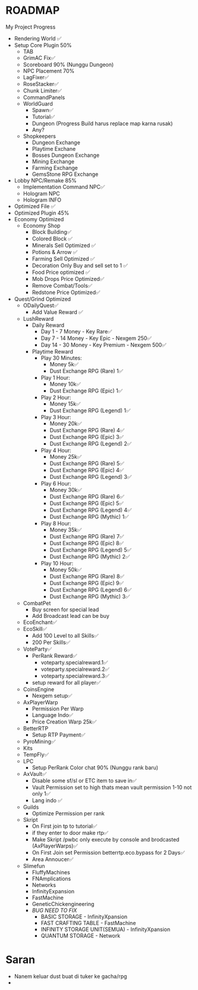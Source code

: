 # ROADMAP
My Project Progress
- Rendering World ✅
- Setup Core Plugin 50%
  - TAB
  - GrimAC Fix✅
  - Scoreboard 90% (Nunggu Dungeon)
  - NPC Placement 70%
  - LagFixer✅
  - RoseStacker✅
  - Chunk Limiter✅
  - CommandPanels
  - WorldGuard
    - Spawn✅
    - Tutorial✅
    - Dungeon (Progress Build harus replace map karna rusak)
    - Any?
  - Shopkeepers
    - Dungeon Exchange
    - Playtime Exchane
    - Bosses Dungeon Exchange
    - Mining Exchange
    - Farming Exchange
    - GemsStone RPG Exchange
- Lobby NPC/Remake 85%
  - Implementation Command NPC✅
  - Hologram NPC
  - Hologram INFO
- Optimized File ✅
- Optimized Plugin 45%
- Economy Optimized
  - Economy Shop 
    - Block Building✅
    - Colored Block ✅
    - Minerals Sell Optimized ✅
    - Potions & Arrow ✅
    - Farming Sell Optimized ✅
    - Decoration Only Buy and sell set to 1 ✅
    - Food Price optimized ✅
    - Mob Drops Price Optimized✅
    - Remove Combat/Tools✅
    - Redstone Price Optimized✅
- Quest/Grind Optimized
  - ODailyQuest✅
    - Add Value Reward ✅
  - LushReward
    - Daily Reward
      - Day 1 - 7 Money - Key Rare✅
      - Day 7 - 14 Money - Key Epic - Nexgem 250✅
      - Day 14 - 30 Money - Key Premium - Nexgem 500✅
    - Playtime Reward
      - Play 30 Minutes:
        - Money 5k✅
        - Dust Exchange RPG (Rare) 1✅
      - Play 1 Hour:
        - Money 10k✅
        - Dust Exchange RPG (Epic) 1✅
      - Play 2 Hour:
        - Money 15k✅
        - Dust Exchange RPG (Legend) 1✅
      - Play 3 Hour:
        - Money 20k✅
        - Dust Exchange RPG (Rare) 4✅
        - Dust Exchange RPG (Epic) 3✅
        - Dust Exchange RPG (Legend) 2✅
      - Play 4 Hour:
        - Money 25k✅
        - Dust Exchange RPG (Rare) 5✅
        - Dust Exchange RPG (Epic) 4✅
        - Dust Exchange RPG (Legend) 3✅
      - Play 6 Hour:
        - Money 30k✅
        - Dust Exchange RPG (Rare) 6✅
        - Dust Exchange RPG (Epic) 5✅
        - Dust Exchange RPG (Legend) 4✅
        - Dust Exchange RPG (Mythic) 1✅
      - Play 8 Hour:
        - Money 35k✅
        - Dust Exchange RPG (Rare) 7✅
        - Dust Exchange RPG (Epic) 8✅
        - Dust Exchange RPG (Legend) 5✅
        - Dust Exchange RPG (Mythic) 2✅
      - Play 10 Hour:
        - Money 50k✅
        - Dust Exchange RPG (Rare) 8✅
        - Dust Exchange RPG (Epic) 9✅
        - Dust Exchange RPG (Legend) 6✅
        - Dust Exchange RPG (Mythic) 3✅
  - CombatPet
    - Buy screen for special lead
    - Add Broadcast lead can be buy
  - EcoEnchant✅
  - EcoSkill✅
    - Add 100 Level to all Skills✅
    - 200 Per Skills✅
  - VoteParty✅
    - PerRank Reward✅
      - voteparty.specialreward.1✅
      - voteparty.specialreward.2✅
      - voteparty.specialreward.3✅
    - setup reward for all player✅
  - CoinsEngine
    - Nexgem setup✅
  - AxPlayerWarp
    - Permission Per Warp
    - Language Indo✅
    - Price Creation Warp 25k✅
  - BetterRTP
    - Setup RTP Payment✅
  - PyroMining✅
  - Kits
  - TempFly✅
  - LPC
    - Setup PerRank Color chat 90% (Nunggu rank baru)
  - AxVault✅
    - Disable some sf/sl or ETC item to save in✅
    - Vault Permission set to high thats mean vault permission 1-10 not only 1✅
    - Lang indo ✅
  - Guilds
    - Optimize Permission per rank
  - Skript
    - On First join tp to tutorial✅
    - if they enter to door make rtp✅
    - Make Skript /pwbc only execute by console and brodcasted (AxPlayerWarps)✅
    - On First Join set Permission betterrtp.eco.bypass for 2 Days✅
    - Area Annoucer✅
  - Slimefun
    - FluffyMachines
    - FNAmplications
    - Networks
    - InfinityExpansion
    - FastMachine
    - GeneticChickengineering
    - *BUG NEED TO FIX*
      - BASIC STORAGE - InfinityXpansion
      - FAST CRAFTING TABLE - FastMachine
      - INFINITY STORAGE UNIT(SEMUA) - InfinityXpansion
      - QUANTUM STORAGE - Network



# Saran
- Nanem keluar dust buat di tuker ke gacha/rpg
- 

